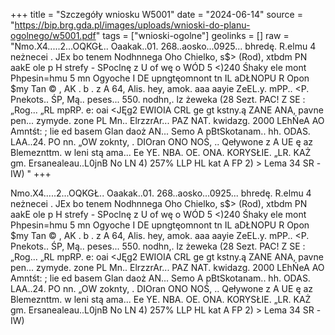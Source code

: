 +++
title = "Szczegóły wniosku W5001"
date = "2024-06-14"
source = "https://bip.brg.gda.pl/images/uploads/wnioski-do-planu-ogolnego/w5001.pdf"
tags = ["wnioski-ogolne"]
geolinks = []
raw = "Nmo.X4.....2...OQKGŁ.. Oaakak..01. 268..aosko...0925... bhredę. R.elmu 4 neżnecei . JEx bo tenem Nodhnnega Oho Chielko, s$> (Rod), xtbdm PN aakE ole p H strefy - SPoclnę z U of wę o WÓD 5 <)240 Śhaky ele mont Phpesin=hmu 5 mn  Ogyoche I DE upngtęomnont tn IL aDŁNOPU R Opon $my Tan © , AK . b . z A 64, Alis. hey, amok. aaa aayie ZeEL.y. mPP.. <P. Pnekots.. ŚP, Mą.. peses... 550. nodhn,. lz żeweka (28 Sezt. PAC! Z SE : „Rog... „RL mpRP. e: oai <JĘg2 EWIOIA CRL ge gt kstny.ą ZANE ANA, pavne pen... zymyde. zone PL Mn.. ElrzzrAr... PAZ NAT. kwidazg. 2000 LEhŃeA AO Amntśt: ; lie ed basem Glan daoż AN... Semo A pBtSkotanam.. hh. ODAS. LAA..24. PO nn. „OW zoknty, . DIOran ONO NOŚ, .. Qeływone z A UE ę az Blemeznttm. w leni stą ama... Ee YE. NBA. OE. ONA. KORYSŁIE. „LR. KAŻ gm. Ersanealeau..L0jnB No LN 4) 257% LLP HL kat A FP 2) > Lema 34 SR -IW) "
+++

Nmo.X4.....2...OQKGŁ.. Oaakak..01. 268..aosko...0925... bhredę. R.elmu
4 neżnecei . JEx bo tenem Nodhnnega Oho Chielko, s$> (Rod),
xtbdm PN aakE ole p H strefy - SPoclnę z U of wę o WÓD 5
<)240 Śhaky ele mont Phpesin=hmu 5 mn  Ogyoche I DE
upngtęomnont tn IL aDŁNOPU R Opon $my Tan ©
, AK . b . z
A 64, Alis. hey, amok. aaa aayie ZeEL.y. mPP.. <P. Pnekots.. ŚP, Mą..
peses... 550. nodhn,. lz żeweka (28 Sezt. PAC! Z SE : „Rog...
„RL mpRP. e: oai <JĘg2 EWIOIA CRL ge gt kstny.ą ZANE ANA, pavne
pen... zymyde. zone PL Mn.. ElrzzrAr... PAZ NAT. kwidazg. 2000 LEhŃeA AO
Amntśt: ; lie ed basem Glan daoż AN... Semo
A pBtSkotanam.. hh. ODAS. LAA..24. PO nn. „OW zoknty, . DIOran ONO NOŚ, .. Qeływone
z A UE ę az Blemeznttm. w
leni stą ama... Ee YE. NBA. OE. ONA. KORYSŁIE. „LR. KAŻ gm. Ersanealeau..L0jnB No
LN 4) 257% LLP HL kat A FP 2) > Lema 34 SR -IW)



